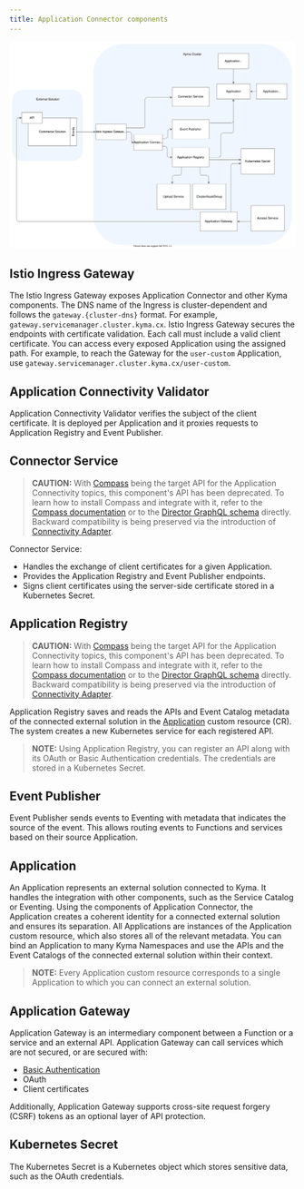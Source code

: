 ```yaml
---
title: Application Connector components
---
```


![Architecture Diagram](assets/ac-application-connector-architecture.svg)

## Istio Ingress Gateway

The Istio Ingress Gateway exposes Application Connector and other Kyma components.
The DNS name of the Ingress is cluster-dependent and follows the `gateway.{cluster-dns}` format. For example, `gateway.servicemanager.cluster.kyma.cx`.
Istio Ingress Gateway secures the endpoints with certificate validation. Each call must include a valid client certificate.
You can access every exposed Application using the assigned path. For example, to reach the Gateway for the `user-custom` Application, use `gateway.servicemanager.cluster.kyma.cx/user-custom`.

## Application Connectivity Validator

Application Connectivity Validator verifies the subject of the client certificate. It is deployed per Application and it proxies requests to Application Registry and Event Publisher.

## Connector Service

>**CAUTION:** With [Compass](https://github.com/kyma-incubator/compass) being the target API for the Application Connectivity topics, this component's API has been deprecated. To learn how to install Compass and integrate with it, refer to the [Compass documentation](https://github.com/kyma-incubator/compass/blob/master/docs/compass/04-01-installation.md) or to the [Director GraphQL schema](https://github.com/kyma-incubator/compass/blob/master/components/director/pkg/graphql/schema.graphql) directly. Backward compatibility is being preserved via the introduction of [Connectivity Adapter](https://github.com/kyma-incubator/compass/tree/master/components/connectivity-adapter).

Connector Service:

- Handles the exchange of client certificates for a given Application.
- Provides the Application Registry and Event Publisher endpoints.
- Signs client certificates using the server-side certificate stored in a Kubernetes Secret.

## Application Registry

>**CAUTION:** With [Compass](https://github.com/kyma-incubator/compass) being the target API for the Application Connectivity topics, this component's API has been deprecated. To learn how to install Compass and integrate with it, refer to the [Compass documentation](https://github.com/kyma-incubator/compass/blob/master/docs/compass/04-01-installation.md) or to the [Director GraphQL schema](https://github.com/kyma-incubator/compass/blob/master/components/director/pkg/graphql/schema.graphql) directly. Backward compatibility is being preserved via the introduction of [Connectivity Adapter](https://github.com/kyma-incubator/compass/tree/master/components/connectivity-adapter).

Application Registry saves and reads the APIs and Event Catalog metadata of the connected external solution in the [Application](../../05-technical-reference/00-custom-resources/ac-01-application.md) custom resource (CR).
The system creates a new Kubernetes service for each registered API.

>**NOTE:** Using Application Registry, you can register an API along with its OAuth or Basic Authentication credentials. The credentials are stored in a Kubernetes Secret.

## Event Publisher

Event Publisher sends events to Eventing with metadata that indicates the source of the event.
This allows routing events to Functions and services based on their source Application.

## Application

An Application represents an external solution connected to Kyma. It handles the integration with other components, such as the Service Catalog or Eventing.
Using the components of Application Connector, the Application creates a coherent identity for a connected external solution and ensures its separation.
All Applications are instances of the Application custom resource, which also stores all of the relevant metadata. You can bind an Application to many Kyma Namespaces and use the APIs and the Event Catalogs of the connected external solution within their context.

>**NOTE:** Every Application custom resource corresponds to a single Application to which you can connect an external solution.

## Application Gateway

<!-- TODO: add a note on proxying -->
Application Gateway is an intermediary component between a Function or a service and an external API.
Application Gateway can call services which are not secured, or are secured with:

- [Basic Authentication](https://tools.ietf.org/html/rfc7617)
- OAuth
- Client certificates

Additionally, Application Gateway supports cross-site request forgery (CSRF) tokens as an optional layer of API protection.


## Kubernetes Secret

The Kubernetes Secret is a Kubernetes object which stores sensitive data, such as the OAuth credentials.
